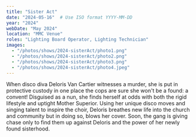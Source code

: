 ```yaml
---
title: "Sister Act"
date: "2024-05-16"  # Use ISO format YYYY-MM-DD
year: "2024"
webDate: "May 2024"
location: "MMC Venue"
roles: "Lighting Board Operator, Lighting Technician"
images:
  - "/photos/shows/2024-sisterAct/photo1.png"
  - "/photos/shows/2024-sisterAct/photo2.png"
  - "/photos/shows/2024-sisterAct/photo3.png"
  - "/photos/shows/2024-sisterAct/photo4.jpeg"
---
```

When disco diva Deloris Van Cartier witnesses a murder, she is put in protective custody in one place the cops are sure she won't be a found: a convent! Disguised as a nun, she finds herself at odds with both the rigid lifestyle and uptight Mother Superior. Using her unique disco moves and singing talent to inspire the choir, Deloris breathes new life into the church and community but in doing so, blows her cover. Soon, the gang is giving chase only to find them up against Deloris and the power of her newly found sisterhood.